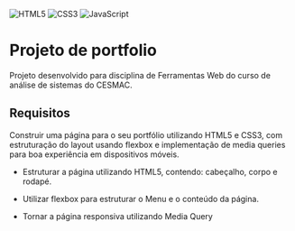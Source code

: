 ![HTML5](https://img.shields.io/badge/html5-%23E34F26.svg?style=for-the-badge&logo=html5&logoColor=white) ![CSS3](https://img.shields.io/badge/css3-%231572B6.svg?style=for-the-badge&logo=css3&logoColor=white) ![JavaScript](https://img.shields.io/badge/javascript-%23323330.svg?style=for-the-badge&logo=javascript&logoColor=%23F7DF1E)

# Projeto de portfolio

Projeto desenvolvido para disciplina de Ferramentas Web do curso de análise de sistemas do CESMAC.

## Requisitos

Construir uma página para o seu portfólio utilizando HTML5 e CSS3, com estruturação do layout usando flexbox e implementação de media queries para boa experiência em dispositivos móveis.

- Estruturar a página utilizando HTML5, contendo: cabeçalho, corpo e rodapé.

- Utilizar flexbox para estruturar o Menu e o conteúdo da página.

- Tornar a página responsiva utilizando Media Query
